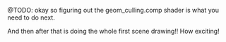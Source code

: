 























@TODO: okay so figuring out the geom_culling.comp shader is what you need to do next.

And then after that is doing the whole first scene drawing!!
How exciting!